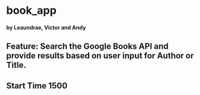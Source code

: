 # book_app
#### by Leaundrae, Victor and Andy

## Feature: Search the Google Books API and provide results based on user input for Author or Title.

## Start Time 1500